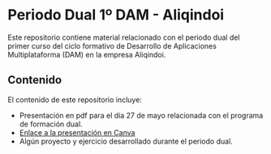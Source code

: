 # Periodo Dual 1º DAM - Aliqindoi

Este repositorio contiene material relacionado con el periodo dual del primer curso del ciclo formativo de Desarrollo de Aplicaciones Multiplataforma (DAM) en la empresa Aliqindoi.

## Contenido

El contenido de este repositorio incluye:

- Presentación en pdf para el día 27 de mayo relacionada con el programa de formación dual.
- [Enlace a la presentación en Canva](https://www.canva.com/design/DAGEvEyp-Wg/2KA8_JZNipQ_kRaCwgsoMA/view?utm_content=DAGEvEyp-Wg&utm_campaign=designshare&utm_medium=link&utm_source=editor)
- Algún proyecto y ejercicio desarrollado durante el periodo dual.
